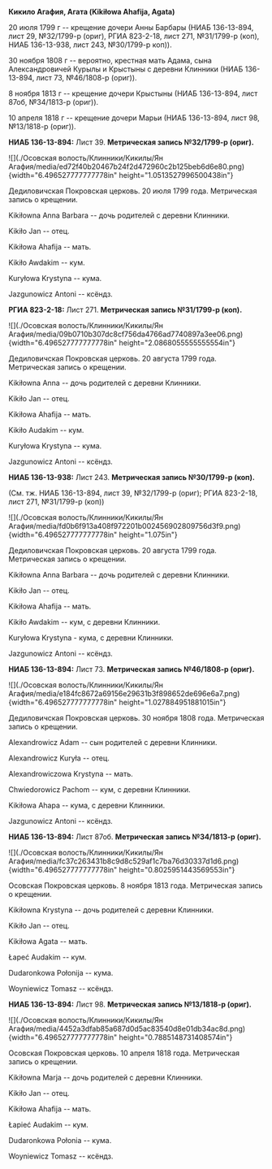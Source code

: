 **Кикило Агафия, Агата (Kikiłowa Ahafija, Agata)**

20 июля 1799 г -- крещение дочери Анны Барбары (НИАБ 136-13-894, лист
29, №32/1799-р (ориг), РГИА 823-2-18, лист 271, №31/1799-р (коп), НИАБ
136-13-938, лист 243, №30/1799-р коп)).

30 ноября 1808 г -- вероятно, крестная мать Адама, сына Александровичей
Курылы и Крыстыны с деревни Клинники (НИАБ 136-13-894, лист 73,
№46/1808-р (ориг)).

8 ноября 1813 г -- крещение дочери Крыстыны (НИАБ 136-13-894, лист 87об,
№34/1813-р (ориг)).

10 апреля 1818 г -- крещение дочери Марьи (НИАБ 136-13-894, лист 98,
№13/1818-р (ориг)).

**НИАБ 136-13-894:** Лист 39. **Метрическая запись №32/1799-р (ориг).**

![](./Осовская волость/Клинники/Кикилы/Ян Агафия/media/ed72f40b20467b24f2d472960c2b125beb6d6e80.png){width="6.496527777777778in"
height="1.0513527996500438in"}

Дедиловичская Покровская церковь. 20 июля 1799 года. Метрическая запись
о крещении.

Kikiłowna Anna Barbara -- дочь родителей с деревни Клинники.

Kikiło Jan -- отец.

Kikiłowa Ahafija -- мать.

Kikiło Awdakim -- кум.

Kuryłowa Krystyna -- кума.

Jazgunowicz Antoni -- ксёндз.

**РГИА 823-2-18:** Лист 271. **Метрическая запись №31/1799-р (коп).**

![](./Осовская волость/Клинники/Кикилы/Ян Агафия/media/09b0710b307dc8cf756da4766ad7740897a3ee06.png){width="6.496527777777778in"
height="2.0868055555555554in"}

Дедиловичская Покровская церковь. 20 августа 1799 года. Метрическая
запись о крещении.

Kikiłowna Anna -- дочь родителей с деревни Клинники.

Kikiło Jan -- отец.

Kikiłowa Ahafija -- мать.

Kikiło Audakim -- кум.

Kuryłowa Krystyna -- кума.

Jazgunowicz Antoni -- ксёндз.

**НИАБ 136-13-938:** Лист 243. **Метрическая запись №30/1799-р (коп).**

(См. тж. НИАБ 136-13-894, лист 39, №32/1799-р (ориг); РГИА 823-2-18,
лист 271, №31/1799-р (коп))

![](./Осовская волость/Клинники/Кикилы/Ян Агафия/media/fd0b6f913a408f972201b002456902809756d3f9.png){width="6.496527777777778in"
height="1.075in"}

Дедиловичская Покровская церковь. 20 августа 1799 года. Метрическая
запись о крещении.

Kikiłowna Anna Barbara -- дочь родителей с деревни Клинники.

Kikiło Jan -- отец.

Kikiłowa Ahafija -- мать.

Kikiło Awdakim -- кум, с деревни Клинники.

Kuryłowa Krystyna - кума, с деревни Клинники.

Jazgunowicz Antoni -- ксёндз.

**НИАБ 136-13-894:** Лист 73. **Метрическая запись №46/1808-р (ориг).**

![](./Осовская волость/Клинники/Кикилы/Ян Агафия/media/e184fc8672a69156e29631b3f898652de696e6a7.png){width="6.496527777777778in"
height="1.027884951881015in"}

Дедиловичская Покровская церковь. 30 ноября 1808 года. Метрическая
запись о крещении.

Alexandrowicz Adam -- сын родителей с деревни Клинники.

Alexandrowicz Kuryła -- отец.

Alexandrowiczowa Krystyna -- мать.

Chwiedorowicz Pachom -- кум, с деревни Клинники.

Kikiłowa Ahapa -- кума, с деревни Клинники.

Jazgunowicz Antoni -- ксёндз.

**НИАБ 136-13-894:** Лист 87об. **Метрическая запись №34/1813-р
(ориг).**

![](./Осовская волость/Клинники/Кикилы/Ян Агафия/media/fc37c263431b8c9d8c529af1c7ba76d30337d1d6.png){width="6.496527777777778in"
height="0.8025951443569553in"}

Осовская Покровская церковь. 8 ноября 1813 года. Метрическая запись о
крещении.

Kikiłowna Krystyna -- дочь родителей с деревни Клинники.

Kikiło Jan -- отец.

Kikiłowa Agata -- мать.

Łapeć Audakim -- кум.

Dudaronkowa Połonija -- кума.

Woyniewicz Tomasz -- ксёндз.

**НИАБ 136-13-894:** Лист 98. **Метрическая запись №13/1818-р (ориг).**

![](./Осовская волость/Клинники/Кикилы/Ян Агафия/media/4452a3dfab85a687d0d5ac83540d8e01db34ac8d.png){width="6.496527777777778in"
height="0.7885148731408574in"}

Осовская Покровская церковь. 10 апреля 1818 года. Метрическая запись о
крещении.

Kikiłowna Marja -- дочь родителей с деревни Клинники.

Kikiło Jan -- отец.

Kikiłowa Ahafija -- мать.

Łapieć Audakim -- кум.

Dudaronkowa Połonia -- кума.

Woyniewicz Tomasz -- ксёндз.
